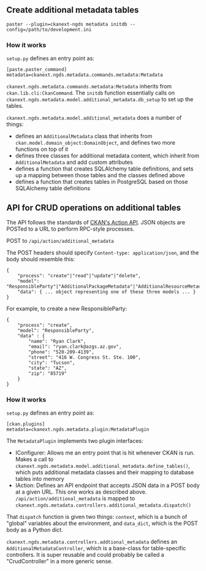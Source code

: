 ## Create additional metadata tables

    paster --plugin=ckanext-ngds metadata initdb --config=/path/to/development.ini
    
### How it works
`setup.py` defines an entry point as:

    [paste.paster_command]
    metadata=ckanext.ngds.metadata.commands.metadata:Metadata
    
`ckanext.ngds.metadata.commands.metadata:Metadata` inherits from `ckan.lib.cli:CkanCommand`. The `initdb` function essentially calls on `ckanext.ngds.metadata.model.additional_metadata.db_setup` to set up the tables.

`ckanext.ngds.metadata.model.additional_metadata` does a number of things:

- defines an `AdditionalMetadata` class that inherits from `ckan.model.domain_object:DomainObject`, and defines two more functions on top of it
- defines three classes for additional metadata content, which inherit from `AdditionalMetadata` and add custom attributes
- defines a function that creates SQLAlchemy table definitions, and sets up a mapping between those tables and the classes defined above
- defines a function that creates tables in PostgreSQL based on those SQLAlchemy table definitions
    
## API for CRUD operations on additional tables

The API follows the standards of [CKAN's Action API](http://docs.ckan.org/en/latest/apiv3.html#action-api). JSON objects are POSTed to a URL to perform RPC-style processes.

POST to `/api/action/additional_metadata`

The POST headers should specify `Content-type: application/json`, and the body should resemble this:

    {
        "process": "create"|"read"|"update"|"delete",
        "model": "ResponsibleParty"|"AdditionalPackageMetadata"|"AdditionalResourceMetadata",
        "data": { ... object representing one of these three models ... }
    }

For example, to create a new ResponsibleParty:

    {
        "process": "create",
        "model": "ResponsibleParty",
        "data" : {
            "name": "Ryan Clark",
            "email": "ryan.clark@azgs.az.gov",
            "phone": "520-209-4139",
            "street": "416 W. Congress St. Ste. 100",
            "city": "Tucson",
            "state": "AZ",
            "zip": "85719"
        }
    }

### How it works

`setup.py` defines an entry point as:

    [ckan.plugins]
    metadata=ckanext.ngds.metadata.plugin:MetadataPlugin
    
The `MetadataPlugin` implements two plugin interfaces:

- IConfigurer: Allows me an entry point that is hit whenever CKAN is run. Makes a call to `ckanext.ngds.metadata.model.additional_metadata.define_tables()`, which puts additional metadata classes and their mapping to database tables into memory
- IAction: Defines an API endpoint that accepts JSON data in a POST body at a given URL. This one works as described above. `/api/action/additional_metadata` is mapped to `ckanext.ngds.metadata.controllers.additional_metadata.dispatch()`

That `dispatch` function is given two things: `context`, which is a bunch of "global" variables about the environment, and `data_dict`, which is the POST body as a Python dict.

`ckanext.ngds.metadata.controllers.addtional_metadata` defines an `AdditionalMetadataController`, which is a base-class for table-specific controllers. It is super reusable and could probably be called a "CrudController" in a more generic sense. 


